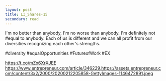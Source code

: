 ```yaml
---
layout: post
title: LI_Shares-15
secondary: read
---
```


I'm no better than anybody, I'm no worse than anybody. I'm definitely not #equal to anybody.
Each of us is different and we can all profit from our diversities recognizing each other's strengths.

#diversity #equalOpportunities #FutureofWork #EX

 https://t.co/mZx6XrXJEE
https://www.entrepreneur.com/article/346229,https://assets.entrepreneur.com/content/3x2/2000/20200212205858-GettyImages-1146472891.jpeg
